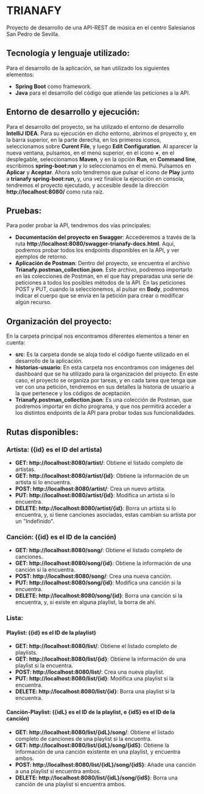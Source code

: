 # TRIANAFY
Proyecto de desarrollo de una API-REST de música en el centro Salesianos San Pedro de Sevilla.

## Tecnología y lenguaje utilizado:
Para el desarrollo de la aplicación, se han utilizado los siguientes elementos:
- **Spring Boot** como framework.
- **Java** para el desarrollo del código que atiende las peticiones a la API.

## Entorno de desarrollo y ejecución:
Para el desarrollo del proyecto, se ha utilizado el entorno de desarrollo **IntelliJ IDEA**. Para su ejecución en dicho entorno, abrimos el proyecto y,
en la barra superior, en la parte derecha, en los primeros iconos, seleccionamos sobre **Curent File**, y luego **Edit Configuration**. Al aparecer la nueva
ventana, pulsamos, en el menú superior, en el icono **+**, en el desplegable, seleccionamos **Maven**, y en la opción **Run**, en **Command line**, escribimos
**spring-boot:run** y lo seleccionamos en el menú. Pulsamos en **Aplicar** y **Aceptar**.
Ahora solo tendremos que pulsar el icono de **Play** junto a **trianafy spring-boot:run**, y, una vez finalice la ejecución en consola, tendremos el proyecto ejecutado,
y accesible desde la dirección **http://localhost:8080/** como ruta raíz.

## Pruebas:
Para poder probar la API, tendremos dos vías principales:
- **Documentación del proyecto en Swagger**: Accederemos a través de la ruta **http://localhost:8080/swagger-trianafy-docs.html**. Aquí, podremos probar todos los endpoints
disponibles en la API, y ver ejemplos de retorno.
- **Aplicación de Postman**: Dentro del proyecto, se encuentra el archivo **Trianafy.postman_collection.json**. Este archivo, podremos importarlo en las colecciones de Postman,
en el que hay preparadas una serie de peticiones a todos los posibles métodos de la API. En las peticiones POST y PUT, cuando la seleccionemos, al pulsar en **Body**, podremos
indicar el cuerpo que se envía en la petición para crear o modificar algún recurso.

## Organización del proyecto:
En la carpeta principal nos encontramos diferentes elementos a tener en cuenta:
- **src**: Es la carpeta donde se aloja todo el código fuente utilizado en el desarrollo de la aplicación.
- **historias-usuario**: En esta carpeta nos encontramos con imágenes del dashboard que se ha utilizado para la organización del proyecto. En este caso, el proyecto se
organiza por tareas, y en cada tarea que tenga que ver con una petición, tendremos en sus detalles la historia de usuario a la que pertenece y los códigos de aceptación.
- **Trianafy.postman_collection.json**: Es una colección de Postman, que podremos importar en dicho programa, y que nos permitirá acceder a los distintos endpoints de la API para
probar todas sus funcionalidades.

## Rutas disponibles:
### Artista: ({id} es el ID del artista)
- **GET: http://localhost:8080/artist/**: Obtiene el listado completo de artistas.
- **GET: http://localhost:8080/artist/{id}**: Obtiene la información de un artista si lo encuentra.
- **POST: http://localhost:8080/artist/**: Crea un nuevo artista.
- **PUT: http://localhost:8080/artist/{id}**: Modifica un artista si lo encuentra.
- **DELETE: http://localhost:8080/artist/{id}**: Borra un artista si lo encuentra, y, si tiene canciones asociadas, estas cambian su artista por un "Indefinido".

### Canción: ({id} es el ID de la canción)
- **GET: http://localhost:8080/song/**: Obtiene el listado completo de canciones.
- **GET: http://localhost:8080/song/{id}**: Obtiene la información de una canción si la encuentra.
- **POST: http://localhost:8080/song/**: Crea una nueva canción.
- **PUT: http://localhost:8080/song/{id}**: Modifica una canción si la encuentra.
- **DELETE: http://localhost:8080/song/{id}**: Borra una canción si la encuentra, y, si existe en alguna playlist, la borra de ahí.

### Lista:
#### Playlist: ({id} es el ID de la playlist)
- **GET: http://localhost:8080/list/**: Obtiene el listado completo de playlists.
- **GET: http://localhost:8080/list/{id}**: Obtiene la información de una playlist si la encuentra.
- **POST: http://localhost:8080/list/**: Crea una nueva playlist.
- **PUT: http://localhost:8080/list/{id}**: Modifica una playlist si la encuentra.
- **DELETE: http://localhost:8080/list/{id}**: Borra una playlist si la encuentra.

#### Canción-Playlist: ({idL} es el ID de la playlist, e {idS} es el ID de la canción)
- **GET: http://localhost:8080/list/{idL}/song/**: Obtiene el listado completo de canciones de una playlist si la encuentra.
- **GET: http://localhost:8080/list/{idL}/song/{idS}**: Obtiene la información de una canción existente en una playlist, y encuentra ambos.
- **POST: http://localhost:8080/list/{idL}/song/{idS}**: Añade una canción a una playlist si encuentra ambos.
- **DELETE: http://localhost:8080/list/{idL}/song/{idS}**: Borra una canción de una playlist si encuentra ambos.